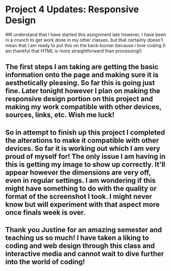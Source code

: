 # Project 4 Updates: Responsive Design

##I understand that I have started this assignment late however, I have been in a crunch to get work done in my other classes. but that certainly doesn't mean that I am ready to put this on the back-burner because i love coding (I am thankful that HTML is more straightforward than processing!)

## The first steps I am taking are getting the basic information onto the page and making sure it is aesthetically pleasing. So far this is going just fine. Later tonight however I plan on making the responsive design portion on this project and making my work compatible with other devices, sources, links, etc. Wish me luck!

## So in attempt to finish up this project I completed the alterations to make it compatible with other devices. So far it is working out which I am very proud of myself for! The only issue I am having in this is getting my image to show up correctly. It'll appear however the dimensions are very off, even in regular settings. I am wondering if this might have something to do with the quality or format of the screenshot I took. I might never know but will experiment with that aspect more once finals week is over.

## Thank you Justine for an amazing semester and teaching us so much! I have taken a liking to coding and web design through this class and interactive media and cannot wait to dive further into the world of coding!
